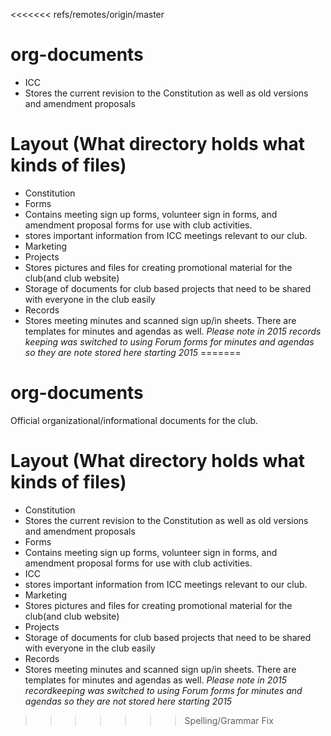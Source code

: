 <<<<<<< refs/remotes/origin/master
# org-documents

- ICC
 - Stores the current revision to the Constitution as well as old versions and amendment proposals
# Layout (What directory holds what kinds of files)
- Constitution
- Forms
 - Contains meeting sign up forms, volunteer sign in forms, and amendment proposal forms for use with club activities.
 - stores important information from ICC meetings relevant to our club.
- Marketing
- Projects
 - Stores pictures and files for creating promotional material for the club(and club website)
 - Storage of documents for club based projects that need to be shared with everyone in the club easily
- Records
 - Stores meeting minutes and scanned sign up/in sheets. There are templates for minutes and agendas as well. *Please note in 2015 records keeping was switched to using Forum forms for minutes and agendas so they are note stored here starting 2015*
=======
# org-documents
Official organizational/informational documents for the club.

# Layout (What directory holds what kinds of files)
- Constitution
 - Stores the current revision to the Constitution as well as old versions and amendment proposals
- Forms
 - Contains meeting sign up forms, volunteer sign in forms, and amendment proposal forms for use with club activities.
- ICC
 - stores important information from ICC meetings relevant to our club.
- Marketing
 - Stores pictures and files for creating promotional material for the club(and club website)
- Projects
 - Storage of documents for club based projects that need to be shared with everyone in the club easily
- Records
 - Stores meeting minutes and scanned sign up/in sheets. There are templates for minutes and agendas as well. *Please note in 2015 recordkeeping was switched to using Forum forms for minutes and agendas so they are not stored here starting 2015*
>>>>>>> Spelling/Grammar Fix
